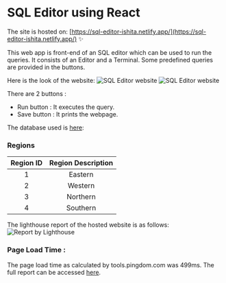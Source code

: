 # SQL Editor using React

The site is hosted on: [https://sql-editor-ishita.netlify.app/](https://sql-editor-ishita.netlify.app/) ✨

This web app is front-end of an SQL editor which can be used to run the queries.
It consists of an Editor and a Terminal.
Some predefined queries are provided in the buttons.

Here is the look of the website:
![SQL Editor website](/public/site1.png 'Website Image 1')
![SQL Editor website](/public/site2.png 'Website Image 2')

There are 2 buttons : 
- Run button : It executes the query.
- Save button : It prints the webpage.


The database used is [here](https://github.com/graphql-compose/graphql-compose-examples/blob/master/examples/northwind/data/csv/regions.csv):

### Regions

| Region ID | Region Description |
| :-------: | :----------------: |
|     1     |      Eastern       |
|     2     |      Western       |
|     3     |      Northern      |
|     4     |      Southern      |

The lighthouse report of the hosted website is as follows:
![Report by Lighthouse](/public/report.png 'Report')

### Page Load Time :

The page load time as calculated by tools.pingdom.com was 499ms.
The full report can be accessed [here](https://tools.pingdom.com/#60339a5ac0800000).
